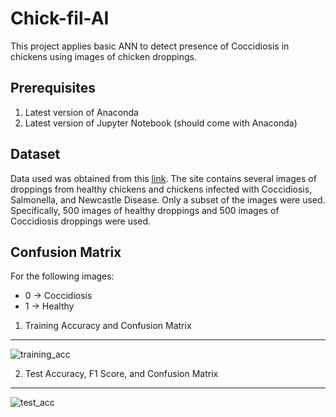 # Chick-fil-AI
This project applies basic ANN to detect presence of Coccidiosis in chickens using images of chicken droppings.

## Prerequisites
1. Latest version of Anaconda
2. Latest version of Jupyter Notebook (should come with Anaconda)

## Dataset
Data used was obtained from this [link](https://zenodo.org/record/4628934#.YoD156dBzIU).
The site contains several images of droppings from healthy chickens and chickens infected with Coccidiosis, Salmonella, and Newcastle Disease.
Only a subset of the images were used. Specifically, 500 images of healthy droppings and 500 images of Coccidiosis droppings were used.

## Confusion Matrix
For the following images:
* 0 -> Coccidiosis
* 1 -> Healthy
1. Training Accuracy and Confusion Matrix
---
![training_acc](https://user-images.githubusercontent.com/57553041/172099563-65578400-1076-41ad-88ee-dfed4326e2ae.jpg)

2. Test Accuracy, F1 Score, and Confusion Matrix
---
![test_acc](https://user-images.githubusercontent.com/57553041/172099684-3a2df74c-b712-4264-b536-87f43ff23ec1.jpg)
